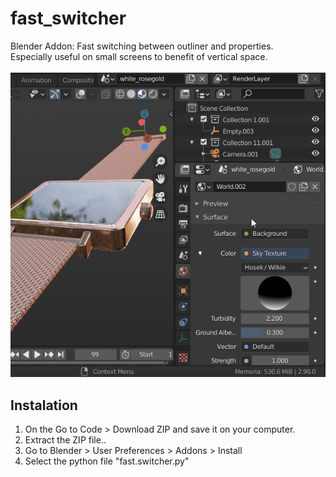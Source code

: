 # fast_switcher
Blender Addon: Fast switching between outliner and properties.
<br>
Especially useful on small screens to benefit of vertical space.
<br><br>
<img src="demo/fast_switcher.gif">

## Instalation
1. On the Go to Code > Download ZIP and save it on your computer. <br>
2. Extract the ZIP file..
3. Go to Blender > User Preferences > Addons > Install 
4. Select the python file "fast.switcher.py"
